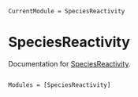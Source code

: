 ```@meta
CurrentModule = SpeciesReactivity
```

# SpeciesReactivity

Documentation for [SpeciesReactivity](https://github.com/ismael-lajaaiti/species-reactivity).

```@index
```

```@autodocs
Modules = [SpeciesReactivity]
```
